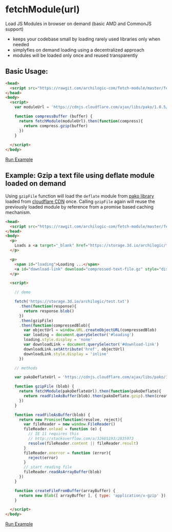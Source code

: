 # fetchModule(url)

Load JS Modules in browser on demand (basic AMD and CommonJS support)

* keeps your codebase small by loading rarely used libraries only when needed
* simplyfies on demand loading using a decentralized approach
* modules will be loaded only once and reused transparently

## Basic Usage:
```html
<head>
  <script src="https://rawgit.com/archilogic-com/fetch-module/master/fetch-module.js"></script>
</head>
<body>
  <script>
    var moduleUrl = 'https://cdnjs.cloudflare.com/ajax/libs/pako/1.0.5/pako_deflate.min.js'

    function compressBuffer (buffer) {
      return fetchModule(moduleUrl).then(function(compress){
        return compress.gzip(buffer)
      })
    }
    
  </script>
</body>
```
[Run Example](https://jsfiddle.net/3dio/o1xz594y/)

## Example: Gzip a text file using deflate module loaded on demand

Using `gzipFile` function will load the `deflate` module from [pako library](https://www.npmjs.com/package/pako) loaded from [cloudflare CDN](https://cdnjs.cloudflare.com/ajax/libs/pako/1.0.5/pako_deflate.min.js) once. Calling `gzipFile` again will reuse the previously loaded module by reference from a promise based caching mechanism.

```html
<head>
  <script src="https://rawgit.com/archilogic-com/fetch-module/master/fetch-module.js"></script>
</head>
<body>
  <p>
    Loads a <a target="_blank" href="https://storage.3d.io/archilogic/test.txt">text file</a> and creates a gzipped version for download.
  </p>

  <p>
    <span id="loading">Loading ...</span>
    <a id="download-link" download="compressed-text-file.gz" style="display:none;">Download compressed file</a>
  </p>

  <script>

    // demo

    fetch('https://storage.3d.io/archilogic/test.txt')
      .then(function(response){
        return response.blob()
      })
      .then(gzipFile)
      .then(function(compressedBlob){
        var objectUrl = window.URL.createObjectURL(compressedBlob)
        var loading = document.querySelector('#loading')
        loading.style.display = 'none'
        var downloadLink = document.querySelector('#download-link')
        downloadLink.setAttribute('href', objectUrl)
        downloadLink.style.display = 'inline'
      })

    // methods

    var pakoDeflateUrl = 'https://cdnjs.cloudflare.com/ajax/libs/pako/1.0.5/pako_deflate.min.js'

    function gzipFile (blob) {
      return fetchModule(pakoDeflateUrl).then(function(pakoDeflate){
        return readFileAsBuffer(blob).then(pakoDeflate.gzip).then(createFileFromBuffer)   
      })
    }

    function readFileAsBuffer(blob) {
      return new Promise(function(resolve, reject){
        var fileReader = new window.FileReader()
        fileReader.onload = function (e) {
          // IE 11 requires this
          // http://stackoverflow.com/a/32665193/2835973
          resolve(fileReader.content || fileReader.result)
        }
        fileReader.onerror = function (error){
          reject(error)
        }
        // start reading file
        fileReader.readAsArrayBuffer(blob)
      })
    }

    function createFileFromBuffer(arrayBuffer) {
      return new Blob([ arrayBuffer ], { type: 'application/x-gzip' })
    }

  </script>
</body>
```
[Run Example](https://jsfiddle.net/3dio/39sq5vvy/)
